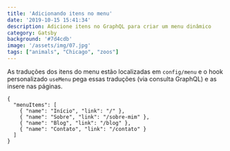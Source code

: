 ```yaml
---
title: 'Adicionando itens no menu'
date: '2019-10-15 15:41:34'
description: Adicione itens no GraphQL para criar um menu dinâmico
category: Gatsby
background: '#7d4cdb'
image: '/assets/img/07.jpg'
tags: ["animals", "Chicago", "zoos"]
---
```


As traduções dos itens do menu estão localizadas em `config/menu` e o hook personalizado `useMenu` pega essas traduções (via consulta GraphQL) e as insere nas páginas.

```JS
{
  "menuItems": [
    { "name": "Início", "link": "/" },
    { "name": "Sobre", "link": "/sobre-mim" },
    { "name": "Blog", "link": "/blog" },
    { "name": "Contato", "link": "/contato" }
  ]
}
```
